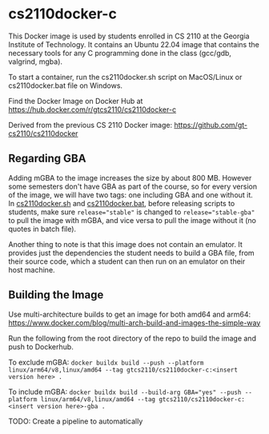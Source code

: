 # cs2110docker-c

This Docker image is used by students enrolled in CS 2110 at the Georgia Institute of Technology. It contains an Ubuntu 22.04 image that contains the necessary tools for any C programming done in the class (gcc/gdb, valgrind, mgba).

To start a container, run the cs2110docker.sh script on MacOS/Linux or cs2110docker.bat file on Windows.

Find the Docker Image on Docker Hub at https://hub.docker.com/r/gtcs2110/cs2110docker-c

Derived from the previous CS 2110 Docker image: https://github.com/gt-cs2110/cs2110docker

## Regarding GBA

Adding mGBA to the image increases the size by about 800 MB. However some semesters don't have GBA as part of the course, so for every version of the image, we will have two tags: one including GBA and one without it. In [cs2110docker.sh](cs2110docker.sh#L3) and [cs2110docker.bat](cs2110docker.bat#L4), before releasing scripts to students, make sure `release="stable"` is changed to `release="stable-gba"` to pull the image with mGBA, and vice versa to pull the image without it (no quotes in batch file). 

Another thing to note is that this image does not contain an emulator. It provides just the dependencies the student needs to build a GBA file, from their source code, which a student can then run on an emulator on their host machine.

## Building the Image

Use multi-architecture builds to get an image for both amd64 and arm64: https://www.docker.com/blog/multi-arch-build-and-images-the-simple-way

Run the following from the root directory of the repo to build the image and push to Dockerhub.

To exclude mGBA: `docker buildx build --push --platform linux/arm64/v8,linux/amd64 --tag gtcs2110/cs2110docker-c:<insert version here> .`

To include mGBA: `docker buildx build --build-arg GBA="yes" --push --platform linux/arm64/v8,linux/amd64 --tag gtcs2110/cs2110docker-c:<insert version here>-gba .`

TODO: Create a pipeline to automatically 